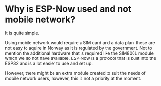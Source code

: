 # Why is ESP-Now used and not mobile network?

It is quite simple.

Using mobile network would require a SIM card and a data plan, these are not easy to aquire in Norway as it is regulated by the government.
Not to mention the additional hardware that is required like the SIM800L module which we do not have available.
ESP-Now is a protocol that is built into the ESP32 and is a lot easier to use and set up.

However, there might be an extra module created to suit the needs of mobile network users, however, this is not a priority at the moment.